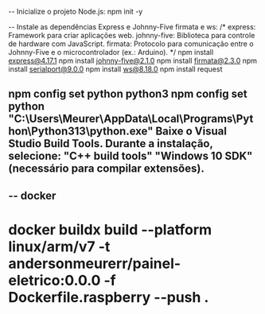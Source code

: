 -- Inicialize o projeto Node.js:
npm init -y

-- Instale as dependências Express e Johnny-Five firmata e ws:
/*
express: Framework para criar aplicações web.
johnny-five: Biblioteca para controle de hardware com JavaScript.
firmata: Protocolo para comunicação entre o Johnny-Five e o microcontrolador (ex.: Arduino).
*/
npm install express@4.17.1
npm install johnny-five@2.1.0
npm install firmata@2.3.0
npm install serialport@9.0.0
npm install ws@8.18.0
npm install request



npm config set python python3
npm config set python "C:\Users\Meurer\AppData\Local\Programs\Python\Python313\python.exe"
Baixe o Visual Studio Build Tools.
Durante a instalação, selecione:
"C++ build tools"
"Windows 10 SDK" (necessário para compilar extensões).
------------------------------------------------------------------------------------------------------
-- docker
------------------------------------------------------------------------------------------------------
# docker buildx build --platform linux/arm/v7 -t andersonmeurerr/painel-eletrico:0.0.0 -f Dockerfile.raspberry --push .
